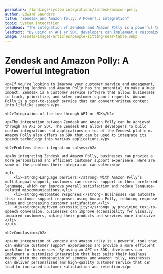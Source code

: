 ```yaml
---
permalink: /landings/system-integrations/zendesk/amazon-polly
author: Edward Saunders
title: "Zendesk and Amazon Polly: A Powerful Integration"
topic: System Integration
leadhead: "The integration of Zendesk and Amazon Polly is a powerful tool that can enhance customer support experiences and provide a more efficient workflow for businesses"
leadtext: "By using an API or SDK, developers can implement a customized integration that best suits their business needs. With the combination of Zendesk and Amazon Polly, businesses can deliver personalized and high-quality customer service that can lead to increased customer satisfaction and retention."
image: /assets/images/articles/people-sitting-near-table.webp
---
```

<div class="arttext">
	<h1>Zendesk and Amazon Polly: A Powerful Integration</h1>

	<p>If you're looking to improve your customer service and engagement, integrating Zendesk and Amazon Polly has the potential to make a huge impact. Zendesk is a customer service software that allows businesses to track, prioritize, and solve customer support requests. Amazon Polly is a text-to-speech service that can convert written content into lifelike speech.</p>

	<h2>Integration of the two through API or SDK</h2>

	<p>The integration between Zendesk and Amazon Polly can be achieved through an API or SDK. The Zendesk API allows developers to build custom integrations and applications on top of the Zendesk platform. Amazon Polly also offers an SDK that can be used to integrate its speech technology into various applications.</p>

	<h2>Problems their integration solves</h2>

	<p>By integrating Zendesk and Amazon Polly, businesses can provide a more personalized and efficient customer support experience. Here are some of the problems their integration can solve:</p>

	<ul>
		<li><strong>Language barriers:</strong> With Amazon Polly’s multilingual support, customers can receive support in their preferred language, which can improve overall satisfaction and reduce language-related miscommunications.</li>
		<li><strong>Automated responses:</strong> Businesses can automate their customer support responses using Amazon Polly, reducing response times and increasing customer satisfaction.</li>
		<li><strong>Improved accessibility:</strong> By providing text-to-speech conversion, businesses can improve accessibility for visually impaired customers, making their products and services more inclusive.</li>
	</ul>

	<h2>Conclusion</h2>

	<p>The integration of Zendesk and Amazon Polly is a powerful tool that can enhance customer support experiences and provide a more efficient workflow for businesses. By using an API or SDK, developers can implement a customized integration that best suits their business needs. With the combination of Zendesk and Amazon Polly, businesses can deliver personalized and high-quality customer service that can lead to increased customer satisfaction and retention.</p>

</div>